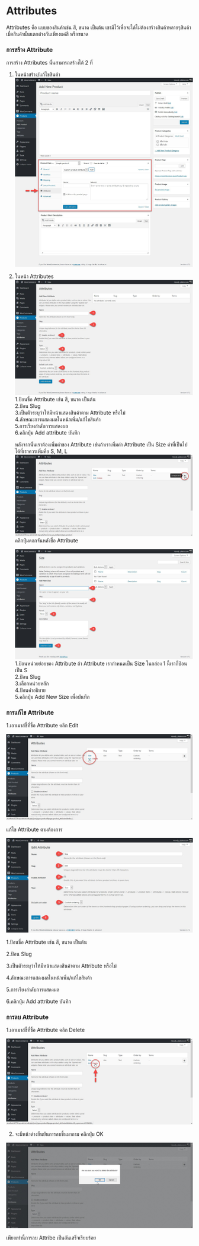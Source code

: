 # Attributes

Attributes คือ แบบของสินค้าเช่น สี, ขนาด เป็นต้น เขามีไว้เพื่อจะได้ไม่ต้องสร้างสินค้าหลายๆสินค้าเมื่อสินค้านั้นแตกต่างกันเพียงแค่สี หรือขนาด

### การสร้าง Attribute

การสร้าง Attributes นั้นสามารถสร้างได้ 2 ที่

1. ในหน้าสร้าง/แก้ไขสินค้า  
   ![](/assets/2017-02-10_16-16-05.jpg)

2. ในหน้า Attributes  
   ![](/assets/2017-02-10_16-18-58.jpg)  
   1.ป้อนชื่อ Attribute เช่น สี, ขนาด เป็นต้น  
   2.ป้อน Slug  
   3.เป็นตัวระบุว่าให้มีหน้าแสดงสินค้าตาม Attribute หรือไม่  
   4.ลักษณะการแสดงผลในหน้าเพิ่ม/แก้ไขสินค้า  
   5.การเรียงลำดับการแสดงผล  
   6.คลิกปุ่ม Add attribute บันทึก

   หลังจากนั้นเราต้องเพิ่มค่าของ Attribute เช่นถ้าเราเพิ่มค่า Attribute เป็น Size ค่าที่เป็นไปได้ที่เราควรเพิ่มคือ S, M, L  
   ![](/assets/2017-02-10_16-36-21.jpg)  
   คลิกปุ่มดอกจันหลังชื่อ Attribute

   ![](/assets/2017-02-10_16-46-16.jpg)  
   1.ป้อนหน่วยย่อยของ Attribute ถ้า Attribute เรากำหนดเป็น Size ในกล่อง 1 นี้เราก็ป้อนเป็น S  
   2.ป้อน Slug  
   3.เลือกหน่วยหลัก  
   4.ป้อนคำอธิบาย  
   5.คลิกปุ่ม Add New Size เพื่อบันทึก

### การแก้ไข Attribute

1.เอาเมาส์ชี้ที่ชื่อ Attribute คลิก Edit

![](/assets/2017-02-10_17-00-14.jpg)

แก้ไข Attribute ตามต้องการ

![](/assets/2017-02-10_17-00-50.jpg)

1.ป้อนชื่อ Attribute เช่น สี, ขนาด เป็นต้น

2.ป้อน Slug

3.เป็นตัวระบุว่าให้มีหน้าแสดงสินค้าตาม Attribute หรือไม่

4.ลักษณะการแสดงผลในหน้าเพิ่ม/แก้ไขสินค้า

5.การเรียงลำดับการแสดงผล

6.คลิกปุ่ม Add attribute บันทึก



### การลบ Attribute

1.เอาเมาส์ชี้ที่ชื่อ Attribute คลิก Delete

![](/assets/2017-02-10_17-37-27.jpg)

2. จะมีหน้าต่างยืนยันการลบขึ้นมาถาม คลิกปุ่ม OK

![](/assets/2017-02-10_17-42-21.jpg)

เพียงเท่านี้การลบ Attribe เป็นอันเสร็จเรียบร้อย





